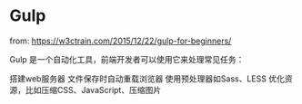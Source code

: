# Gulp
from: https://w3ctrain.com/2015/12/22/gulp-for-beginners/ 

Gulp 是一个自动化工具，前端开发者可以使用它来处理常见任务：

搭建web服务器
文件保存时自动重载浏览器
使用预处理器如Sass、LESS
优化资源，比如压缩CSS、JavaScript、压缩图片

